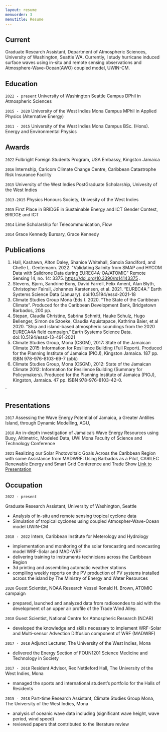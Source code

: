 ```yaml
---
layout: resume
menuorder: 3
menutitle: Resume
---
```

## Current

Graduate Research Assistant, Department of Atmospheric Sciences, University of Washington, Seattle WA. Currently, I study hurricane induced surface waves using in-situ and remote sensing observations and Atmosphere-Wave-Ocean(AWO) coupled model, UWIN-CM.


## Education

`2022 - present`
University of Washington Seattle Campus
DPhil in Atmospheric Sciences

`2015 - 2020`
University of the West Indies Mona Campus
MPhil in Applied Physics (Alternative Energy)


`2011 - 2015`
University of the West Indies Mona Campus
BSc. (Hons). Energy and Environmental Physics 

## Awards
`2022`
Fulbright Foreign Students Program, USA Embassy, Kingston Jamaica

`2016` 
Internship, Caricom Climate Change Centre, Caribbean Catastrophe Risk Insurance Facility

`2015` 
University of the West Indies PostGraduate Scholarship, Univesity of the West Indies

`2013-2015` 
Physics Honours Society, Univesity of the West Indies

`2015` 
First Place in BRIDGE in Sustainable Energy and ICT Gender Contest, BRIDGE and ICT

`2014` 
Lime Scholarship for Telecommunication, Flow

`2014` 
Grace Kennedy Bursary, Grace Kennedy

## Publications
1. Hall, Kashawn, Alton Daley, Shanice Whitehall, Sanola Sandiford, and Chelle L. Gentemann. 2022. "Validating Salinity from SMAP and HYCOM Data with Saildrone Data during EUREC4A-OA/ATOMIC" Remote Sensing 14, no. 14: 3375. https://doi.org/10.3390/rs14143375 .
2. Stevens, Bjorn, Sandrine Bony, David Farrell, Felix Ament, Alan Blyth, Christopher Fairall, Johannes Karstensen, et al. 2021. “EUREC4A.” Earth Systems Science Data (January). doi:10.5194/essd-2021-18
3. Climate Studies Group Mona (Eds.). 2020. “The State of the Caribbean  Climate”. Produced for the Caribbean Development Bank, Bridgetown Barbados, 200 pp.
4. Stepan, Claudia Christine,  Sabrina Schmitt, Hauke Schulz, Hugo Bellenger, Simon de Szoeke, Claudia Aquistapace, Kathrina Baier, et al 2020. “Ship and island-based atmospheric soundings from the 2020 EURECA4A field campaign.” Earth Systems Science Data. doi:10.5194/essd-13-491-2021
5. Climate Studies Group, Mona (CSGM), 2017: State of the Jamaican Climate 2015: Information for Resilience Building (Full Report). Produced for the Planning Institute of Jamaica (PIOJ), Kingston Jamaica. 187 pp. ISBN 978-976-8103-69-7 (pbk)
6. Climate Studies Group, Mona (CSGM), 2012: State of the Jamaican Climate 2012: Information for Resilience Building (Summary for Policymakers). Produced for the Planning Institute of Jamaica (PIOJ), Kingston, Jamaica. 47 pp. ISBN 978-976-8103-42-0.
<!-- A list is also available [online](https://scholar.google.co.uk/citations?user=LTOTl0YAAAAJ) -->

<!-- ### Journals -->

`



## Presentations

`2017`
Assessing the Wave Energy Potential of Jamaica, a Greater Antilles Island, through Dynamic Modelling, AGU, 

`2018`
 An in-depth investigation of Jamaica’s Wave Energy Resources using Buoy, Altimetric, Modeled Data, UWI Mona Faculty of Science
and Technology Conference

`2021`
Realizing our Solar Photovoltaic Goals Across the Caribbean Region with some Assistance from MADWRF: Using Barbados as a Pilot, CARILEC Renewable Energy and Smart Grid Conference and Trade Show
<a href="https://MyWebsite.tld/presentation1">Link to Presentation</a>


## Occupation
`2022 - present`

Graduate Research Assistant, University of Washington, Seattle


- Analysis of in-situ and remote sensing tropical cyclone data
- Simulation of tropical cyclones using coupled Atmospher-Wave-Ocean model UWIN-CM


`2018 - 2022`
Intern, Caribbean Institute for Meterology and Hydrology 

- implementation and monitoring of the solar forecasting and nowcasting model WRF-Solar and MAD-WRF
- delivering training to instruments technicians across the Caribbean Region
- 3d printing and assembling automatic weather stations
- compiling weekly reports on the PV production of PV systems installed across the island by The Ministry of Energy and Water Resources

`2020`
Guest Scientist, NOAA Research Vessel Ronald H. Brown, ATOMIC campaign 

- prepared, launched and analyzed data from radiosondes to aid with the development of an upper air profile of the Trade Wind Alley.

`2018`
Guest Scientist, National Centre for Atmospheric Research (NCAR)

- developed the knowledge and skills necessary to implement WRF-Solar and Multi-sensor Advection Diffusion component of WRF (MADWRF) 

`2017 - 2018`
Adjunct Lecturer, The University of the West Indies, Mona

- delivered the Energy Section of FOUN1201 Science Medicine and Technology in Society

`2017 - 2018`
Resident Advisor, Rex Nettleford Hall, The University of the West Indies, Mona

- managed the sports and international student’s portfolio for the Halls of Residents

`2015 - 2018`
Part-time Research Assistant, Climate Studies Group Mona, The University of the West Indies, Mona 

- analysis of oceanic wave data including (significant wave height, wave period, wind speed)
- reviewed papers that contributed to the literature review

<!-- ### Footer Last updated: May 2013 -->


